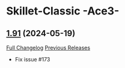 # Skillet-Classic  -Ace3-

## [1.91](https://github.com/b-morgan/Skillet-Classic/tree/1.91) (2024-05-19)
[Full Changelog](https://github.com/b-morgan/Skillet-Classic/compare/1.90...1.91) [Previous Releases](https://github.com/b-morgan/Skillet-Classic/releases)

- Fix issue #173  
